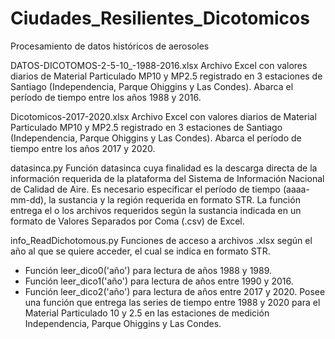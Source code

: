 # Ciudades_Resilientes_Dicotomicos
Procesamiento de datos históricos de aerosoles

DATOS-DICOTOMOS-2-5-10_-1988-2016.xlsx
Archivo Excel con valores diarios de Material Particulado MP10 y MP2.5 registrado en 3 estaciones de Santiago (Independencia, Parque Ohiggins y Las Condes). 
Abarca el período de tiempo entre los años 1988 y 2016.

Dicotomicos-2017-2020.xlsx
Archivo Excel con valores diarios de Material Particulado MP10 y MP2.5 registrado en 3 estaciones de Santiago (Independencia, Parque Ohiggins y Las Condes). 
Abarca el período de tiempo entre los años 2017 y 2020.

datasinca.py
Función datasinca cuya finalidad es la descarga directa de la información requerida de la plataforma del Sistema de Información Nacional de Calidad de Aire. 
Es necesario especificar el período de tiempo (aaaa-mm-dd), la sustancia y la región requerida en formato STR.
La función entrega el o los archivos requeridos según la sustancia indicada en un formato de Valores Separados por Coma (.csv) de Excel. 

info_ReadDichotomous.py
Funciones de acceso a archivos .xlsx según el año al que se quiere acceder, el cual se indica en formato STR.
- Función leer_dico0('año') para lectura de años 1988 y 1989.
- Función leer_dico1('año') para lectura de años entre 1990 y 2016.
- Función leer_dico2('año') para lectura de años entre 2017 y 2020.
Posee una función que entrega las series de tiempo entre 1988 y 2020 para el Material Particulado 10 y 2.5 en las estaciones de medición Independencia, Parque Ohiggins y Las Condes.
